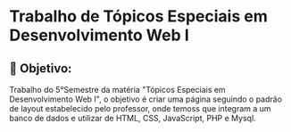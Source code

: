 # Trabalho de Tópicos Especiais em Desenvolvimento Web I
## 📌 Objetivo:
Trabalho do 5°Semestre da matéria "Tópicos Especiais em Desenvolvimento Web I", o objetivo é criar uma página seguindo o padrão de layout estabelecido pelo professor, onde temoss que integram a um banco de dados e utilizar de HTML, CSS, JavaScript, PHP e Mysql.
